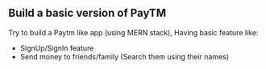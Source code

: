## Build a basic version of PayTM

Try to build a Paytm like app (using MERN stack), Having basic feature like:

- SignUp/SignIn feature
- Send money to friends/family (Search them using their names)